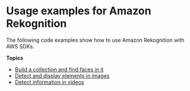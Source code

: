 # Usage examples for Amazon Rekognition<a name="service_code_examples_usage"></a>

The following code examples show how to use Amazon Rekognition with AWS SDKs\.

**Topics**
+ [Build a collection and find faces in it](example_rekognition_Usage_FindFacesInCollection_section.md)
+ [Detect and display elements in images](example_rekognition_Usage_DetectAndDisplayImage_section.md)
+ [Detect information in videos](example_rekognition_VideoDetection_section.md)